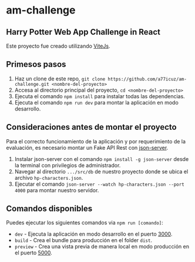 # am-challenge

## Harry Potter Web App Challenge in React

Este proyecto fue creado utilizando [ViteJs](https://github.com/vitejs/vite).


## Primesos pasos

1. Haz un clone de este repo, `git clone https://github.com/a77icuz/am-challenge.git <nombre-del-proyecto>`
2. Accesa al directorio principal del proyecto, `cd <nombre-del-proyecto>`
3. Ejecuta el comando `npm install` para instalar todas las dependencias.
4. Ejecuta el comando `npm run dev` para montar la aplicación en modo desarrollo.


## Consideraciones antes de montar el proyecto

Para el correcto funcionamiento de la aplicación y por requerimiento de la evaluación, es necesario montar un Fake API Rest con [json-server](https://github.com/typicode/json-server).

1. Instalar json-server con el comando `npm install -g json-server` desde la terminal con privilegios de administrador.
2. Navegar al directorio `.../src/db` de nuestro proyecto donde se ubica el archivo `hp-characters.json`.
3. Ejecutar el comando `json-server --watch hp-characters.json --port 4000` para montar nuestro servidor.


## Comandos disponibles

Puedes ejecutar los siguientes comandos via `npm run [comando]`:

* `dev` - Ejecuta la aplicación en modo desarrollo en el puerto [3000](http://localhost:3000).
* `build` - Crea el bundle para producción en el folder `dist`.
* `preview` - Crea una vista previa de manera local en modo producción en el puerto [5000](http://localhost:5080).
